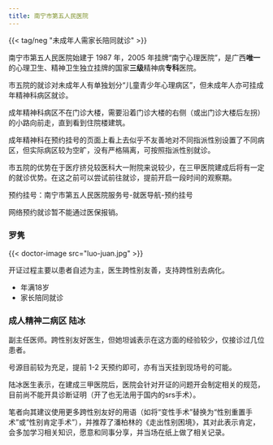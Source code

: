 ```yaml
---
title: 南宁市第五人民医院
---
```


{{< tag/neg "未成年人需家长陪同就诊" >}}

南宁市第五人民医院始建于 1987 年，2005 年挂牌“南宁心理医院”，是广西**唯一**的心理卫生、精神卫生独立挂牌的国家**三级**精神病**专科**医院。

市五院的就诊对未成年人有单独划分“儿童青少年心理病区”，但未成年人亦可挂成年精神科病区就诊。

成年精神科病区不在门诊大楼，需要沿着门诊大楼的右侧（或出门诊大楼后左拐）的小路向前走，直到看到住院楼建筑。

成年精神科在预约挂号的页面上看上去似乎不友善地对不同指派性别设置了不同病区，但实际病区较为空旷，没有严格隔离，可按照指派性别就诊。

市五院的优势在于医疗挤兑较医科大一附院来说较少，在三甲医院建成后将有一定的就诊优势。在这之前可以尝试前往就诊，提前开启一段时间的观察期。

预约挂号：南宁市第五人民医院服务号-就医导航-预约挂号

网络预约就诊暂不能通过医保报销。

### 罗隽

{{< doctor-image src="luo-juan.jpg" >}}

开证过程主要以患者自述为主，医生跨性别友善，支持跨性别去病化。

- 年满18岁
- 家长陪同就诊

### 成人精神二病区 陆冰

副主任医师。跨性别友好医生，但她坦诚表示在这方面的经验较少，仅接诊过几位患者。

号源目前较为充足，提前 1-2 天预约即可，亦有当天挂到现场号的可能。

陆冰医生表示，在建成三甲医院后，医院会针对开证的问题开会制定相关的规范，目前尚不能开具诊断证明（开了也无法用于国内的srs手术）。

笔者向其建议使用更多跨性别友好的用语（如将“变性手术”替换为“性别重置手术”或“性别肯定手术”），并推荐了潘柏林的《走出性别困境》，其对此表示肯定，会多加学习相关知识，愿意和同事分享，并当场在纸上做了相关记录。
